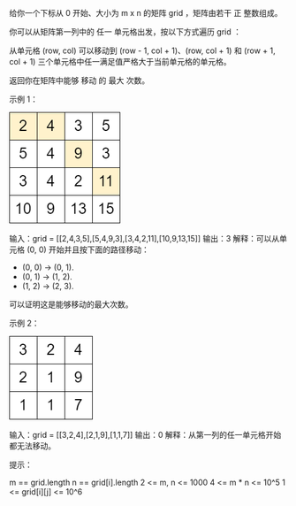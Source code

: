 给你一个下标从 0 开始、大小为 m x n 的矩阵 grid ，矩阵由若干 正 整数组成。

你可以从矩阵第一列中的 任一 单元格出发，按以下方式遍历 grid ：

从单元格 (row, col) 可以移动到 (row - 1, col + 1)、(row, col + 1) 和 (row + 1, col + 1) 三个单元格中任一满足值严格大于当前单元格的单元格。

返回你在矩阵中能够 移动 的 最大 次数。

示例 1：

![img.png](img.png)

输入：grid = [[2,4,3,5],[5,4,9,3],[3,4,2,11],[10,9,13,15]]
输出：3
解释：可以从单元格 (0, 0) 开始并且按下面的路径移动：

- (0, 0) -> (0, 1).
- (0, 1) -> (1, 2).
- (1, 2) -> (2, 3).

可以证明这是能够移动的最大次数。

示例 2：

![img_1.png](img_1.png)

输入：grid = [[3,2,4],[2,1,9],[1,1,7]]
输出：0
解释：从第一列的任一单元格开始都无法移动。

提示：

m == grid.length
n == grid[i].length
2 <= m, n <= 1000
4 <= m * n <= 10^5
1 <= grid[i][j] <= 10^6
